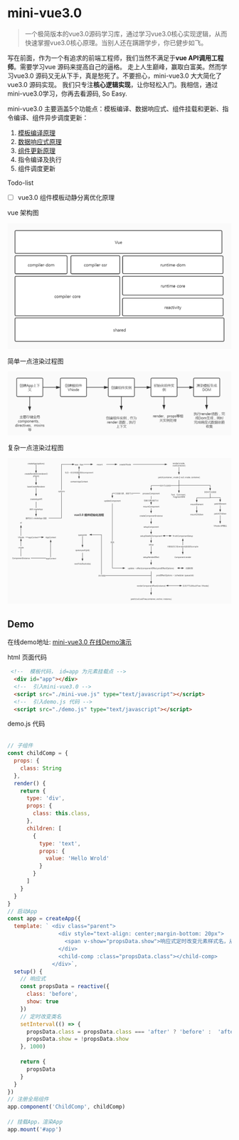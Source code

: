 # mini-vue3.0

> 一个极简版本的vue3.0源码学习库，通过学习vue3.0核心实现逻辑，从而快速掌握vue3.0核心原理。当别人还在蹒跚学步，你已健步如飞。

写在前面，作为一个有追求的前端工程师，我们当然不满足于**vue API调用工程师**。需要学习vue 源码来提高自己的逼格。
走上人生巅峰，赢取白富美。然而学习vue3.0 源码又无从下手，真是愁死了。不要担心，mini-vue3.0 大大简化了vue3.0 源码实现。
我们只专注**核心逻辑实现**，让你轻松入门。我相信，通过mini-vue3.0学习，你再去看源码, So Easy.

mini-vue3.0 主要涵盖5个功能点：模板编译、数据响应式、组件挂载和更新、指令编译、组件异步调度更新：

1. [模板编译原理](https://github.com/zyyrabbit/mini-vue3.0/blob/master/compile.md)
2. [数据响应式原理](https://github.com/zyyrabbit/mini-vue3.0/blob/master/reactive.md)
3. [组件更新原理](https://github.com/zyyrabbit/mini-vue3.0/blob/master/component.md)
4. 指令编译及执行
5. 组件调度更新

Todo-list

- [ ] vue3.0 组件模板动静分离优化原理


vue 架构图

![vue 架构图](https://raw.githubusercontent.com/zyyrabbit/MarkdownPhotos/master/Res/Vue%E6%9E%B6%E6%9E%84%E5%9B%BE.jpg)


简单一点渲染过程图

![component渲染过程图](https://raw.githubusercontent.com/zyyrabbit/MarkdownPhotos/master/Res/compnent%E7%BB%84%E4%BB%B6%E6%B8%B2%E6%9F%93%E8%BF%87%E7%A8%8B.jpg)

复杂一点渲染过程图

![vue3.0组件初始化流程](https://raw.githubusercontent.com/zyyrabbit/MarkdownPhotos/master/Res/vue3.0%E7%BB%84%E4%BB%B6%E5%88%9D%E5%A7%8B%E5%8C%96%E6%B5%81%E7%A8%8B.jpg)

## Demo

在线demo地址: [mini-vue3.0 在线Demo演示](https://zyyrabbit.github.io/mini-vue3.0/)

html 页面代码

``` html
 <!--  模板代码， id=app 为元素挂载点 -->
  <div id="app"></div>
  <!--  引入mini-vue3.0 -->
  <script src="./mini-vue.js" type="text/javascript"></script>
  <!--  引入demo.js 代码 -->
  <script src="./demo.js" type="text/javascript"></script>
```

demo.js 代码

```js

// 子组件
const childComp = {
  props: {
    class: String
  },
  render() {
    return {
      type: 'div',
      props: {
        class: this.class,
      },
      children: [
        {
          type: 'text',
          props: {
            value: 'Hello Wrold'
          }
        }
      ]
    }
  }
}
// 启动App
const app = createApp({
  template: ` <div class="parent">
                <div style="text-align: center;margin-bottom: 20px">
                  <span v-show="propsData.show">响应式定时改变元素样式名，从而改变背景色</span>
                </div>
                <child-comp :class="propsData.class"></child-comp>
              </div>`,
  setup() {
    // 响应式
    const propsData = reactive({
      class: 'before',
      show: true
    })
    // 定时改变类名
    setInterval(() => {
      propsData.class = propsData.class === 'after' ? 'before' :  'after'
      propsData.show = !propsData.show
    }, 1000)

    return {
      propsData
    }
  }
})
// 注册全局组件
app.component('ChildComp', childComp)

// 挂载App，渲染App
app.mount('#app')
```




